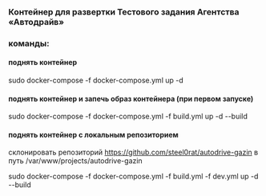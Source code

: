 ### Контейнер для развертки Тестового задания Агентства «Автодрайв»

### команды:
#### поднять контейнер 
sudo docker-compose -f docker-compose.yml up -d

#### поднять контейнер и запечь образ контейнера (при первом запуске)
sudo docker-compose -f docker-compose.yml -f build.yml up -d --build

#### поднять контейнер с локальным репозиторием 
склонировать репозиторий
https://github.com/steel0rat/autodrive-gazin
в путь /var/www/projects/autodrive-gazin

sudo docker-compose -f docker-compose.yml -f build.yml -f dev.yml up -d --build